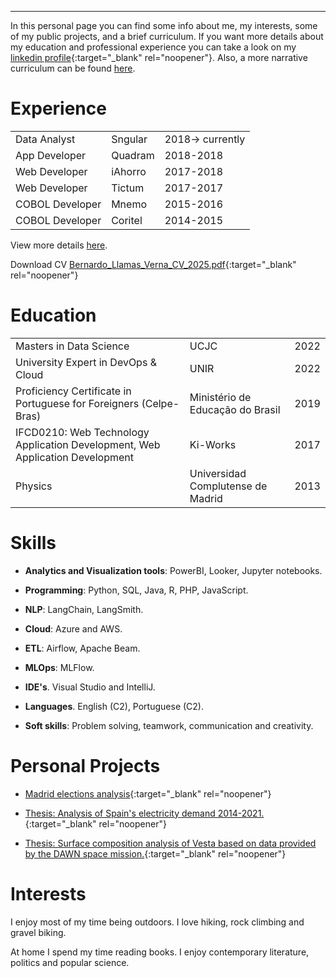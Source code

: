 ---

In this personal page you can find some info about me, my interests, some of my public projects, and a brief curriculum. If you want more details about my education and professional experience you can take a look on my [linkedin profile](https://www.linkedin.com/in/bernardo-llamas-verna-55bb5343/){:target="_blank" rel="noopener"}. Also, a more narrative curriculum can be found [here](./views/about_me.html).


# Experience

|                       |              |                  |
|:----------------------|:-------------|:-----------------|
|Data Analyst           | Sngular      | 2018-> currently |
|App Developer          | Quadram      | 2018-2018        |
|Web Developer          | iAhorro      | 2017-2018        |
|Web Developer          | Tictum       | 2017-2017        |
|COBOL Developer        | Mnemo        | 2015-2016        |
|COBOL Developer        | Coritel      | 2014-2015        |

View more details [here](./views/job_experience.html).

Download CV [Bernardo_Llamas_Verna_CV_2025.pdf](./files/Bernardo_Llamas_Verna_CV_2025.pdf){:target="_blank" rel="noopener"}

# Education

|                   |                                   |      |
|:------------------|:----------------------------------|:-----|
| Masters in Data Science    | UCJC                              | 2022 |
| University Expert in DevOps & Cloud    | UNIR                              | 2022 |
| Proficiency Certificate in Portuguese for Foreigners (Celpe-Bras) | Ministério de Educação do Brasil   | 2019 |
| IFCD0210: Web Technology Application Development, Web Application Development     | Ki-Works | 2017 |
| Physics           | Universidad Complutense de Madrid | 2013 |

# Skills

* **Analytics and Visualization tools**: PowerBI, Looker, Jupyter notebooks. 

* **Programming**: Python, SQL, Java, R, PHP, JavaScript. 

* **NLP**: LangChain, LangSmith. 

* **Cloud**: Azure and AWS.

* **ETL**: Airflow, Apache Beam.

* **MLOps**: MLFlow.

* **IDE's**. Visual Studio and IntelliJ.

* **Languages**. English (C2), Portuguese (C2).

* **Soft skills**: Problem solving, teamwork, communication and creativity.

# Personal Projects

* [Madrid elections analysis](https://bernardojosellamasverna.github.io/Madrid-Elections-Book-Resume/Madrid_Elections_2021_Resume.html){:target="_blank" rel="noopener"}

* [Thesis: Analysis of Spain's electricity demand 2014-2021.](https://github.com/BernardoJoseLlamasVerna/tfm_data_science){:target="_blank" rel="noopener"}

* [Thesis: Surface composition analysis of Vesta based on data provided by the DAWN space mission.](./files/TesisFinaldeMaster_Vesta.pdf){:target="_blank" rel="noopener"}


# Interests

I enjoy most of my time being outdoors. I love hiking, rock climbing and gravel biking.

At home I spend my time reading books. I enjoy contemporary literature, politics and popular science.
